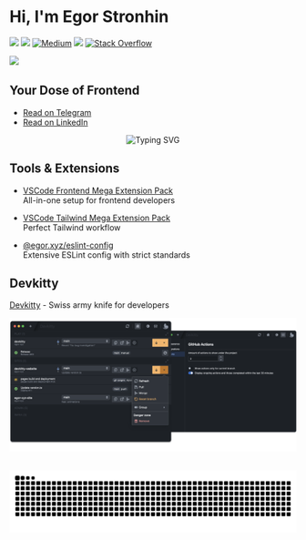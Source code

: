 # Hi, I'm Egor Stronhin

[<img src ="https://img.shields.io/badge/egor%2Exyz-black?style=for-the-badge">](https://egor.xyz/)
[<img src ="https://img.shields.io/badge/devkitty%2Eapp-black?style=for-the-badge">](https://devkitty.app/)
[<img alt="Medium" src="https://img.shields.io/badge/Medium%20-%23000000.svg?&style=for-the-badge&logo=Medium&logoColor=white"/>](https://egor-xyz.medium.com)
[<img src="https://img.shields.io/badge/linkedin-%230077B5.svg?&style=for-the-badge&logo=linkedin&logoColor=white" />](https://www.linkedin.com/in/egorxyz/)
[<img alt="Stack Overflow" src="https://img.shields.io/badge/-Stack%20overflow-FE7A16?style=for-the-badge&logo=stack-overflow&logoColor=white"/>](https://stackoverflow.com/users/2746447/egor-xyz)

<picture>
  <img src="https://github.com/user-attachments/assets/a516fdd0-f4f3-4ec8-af08-cb3bf316aaa6" />
</picture>

## Your Dose of Frontend

- [Read on Telegram](https://t.me/frontend_weekly_news_digest)  
- [Read on LinkedIn](https://www.linkedin.com/newsletters/7153365464419614725/)

<p align="center">
  <img src="https://github.com/user-attachments/assets/a4923868-ba62-4bfc-bb08-70fd0ac8a5b0" alt="Typing SVG" />
</p>

## Tools & Extensions

- [VSCode Frontend Mega Extension Pack](https://marketplace.visualstudio.com/items?itemName=egor-xyz.front-end-mega-extension-pack)  
  All-in-one setup for frontend developers

- [VSCode Tailwind Mega Extension Pack](https://marketplace.visualstudio.com/items?itemName=egor-xyz.tailwind-mega-extension-pack)  
  Perfect Tailwind workflow

- [@egor.xyz/eslint-config](https://www.npmjs.com/package/@egor.xyz/eslint-config)  
  Extensive ESLint config with strict standards

## Devkitty

[Devkitty](https://devkitty.app) - Swiss army knife for developers

[![Devkitty demo](https://github.com/egor-xyz/devkitty-website/blob/main/public/images/GitHub-App-Demo.png)](https://devkitty.app/)

<h2></h2>
<p align="center">
  <picture>
    <source media="(prefers-color-scheme: dark)" srcset="https://github.com/egor-xyz/egor-xyz/blob/output/github-contribution-grid-snake-dark.svg" />
    <source media="(prefers-color-scheme: light)" srcset="https://github.com/egor-xyz/egor-xyz/blob/output/github-contribution-grid-snake.svg" />
    <img alt="github-snake" src="https://github.com/egor-xyz/egor-xyz/blob/output/github-contribution-grid-snake.svg" />
  </picture>
</p>
